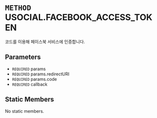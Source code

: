 # `METHOD` USOCIAL.FACEBOOK_ACCESS_TOKEN
코드를 이용해 페이스북 서비스에 인증합니다.

## Parameters
* `REQUIRED` params 
* `REQUIRED` params.redirectURI 
* `REQUIRED` params.code 
* `REQUIRED` callback 

## Static Members
No static members.
